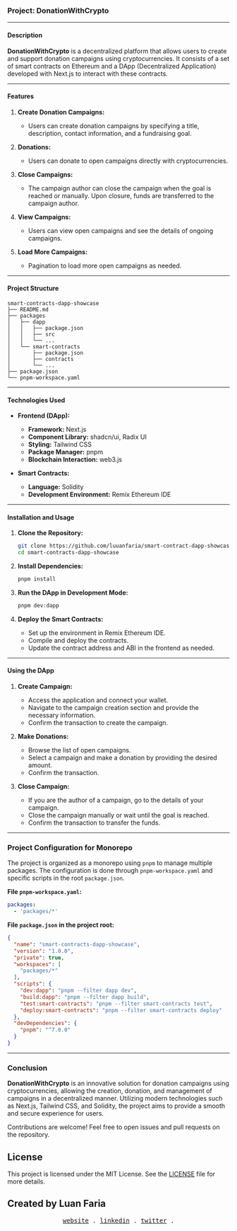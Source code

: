 ### Project: DonationWithCrypto

---

#### Description

**DonationWithCrypto** is a decentralized platform that allows users to create and support donation campaigns using cryptocurrencies. It consists of a set of smart contracts on Ethereum and a DApp (Decentralized Application) developed with Next.js to interact with these contracts.

---

#### Features

1. **Create Donation Campaigns:**
   - Users can create donation campaigns by specifying a title, description, contact information, and a fundraising goal.

2. **Donations:**
   - Users can donate to open campaigns directly with cryptocurrencies.

3. **Close Campaigns:**
   - The campaign author can close the campaign when the goal is reached or manually. Upon closure, funds are transferred to the campaign author.

4. **View Campaigns:**
   - Users can view open campaigns and see the details of ongoing campaigns.

5. **Load More Campaigns:**
   - Pagination to load more open campaigns as needed.

---

#### Project Structure

```
smart-contracts-dapp-showcase
├── README.md
├── packages
│   ├── dapp
│   │   ├── package.json
│   │   ├── src
│   │   └── ...
│   └── smart-contracts
│       ├── package.json
│       ├── contracts
│       └── ...
├── package.json
└── pnpm-workspace.yaml
```

---

#### Technologies Used

- **Frontend (DApp):**
  - **Framework:** Next.js
  - **Component Library:** shadcn/ui, Radix UI
  - **Styling:** Tailwind CSS
  - **Package Manager:** pnpm
  - **Blockchain Interaction:** web3.js

- **Smart Contracts:**
  - **Language:** Solidity
  - **Development Environment:** Remix Ethereum IDE

---

#### Installation and Usage

1. **Clone the Repository:**
   ```sh
   git clone https://github.com/luuanfaria/smart-contract-dapp-showcase.git
   cd smart-contracts-dapp-showcase
   ```

2. **Install Dependencies:**
   ```sh
   pnpm install
   ```

3. **Run the DApp in Development Mode:**
   ```sh
   pnpm dev:dapp
   ```

4. **Deploy the Smart Contracts:**
   - Set up the environment in Remix Ethereum IDE.
   - Compile and deploy the contracts.
   - Update the contract address and ABI in the frontend as needed.

---

#### Using the DApp

1. **Create Campaign:**
   - Access the application and connect your wallet.
   - Navigate to the campaign creation section and provide the necessary information.
   - Confirm the transaction to create the campaign.

2. **Make Donations:**
   - Browse the list of open campaigns.
   - Select a campaign and make a donation by providing the desired amount.
   - Confirm the transaction.

3. **Close Campaign:**
   - If you are the author of a campaign, go to the details of your campaign.
   - Close the campaign manually or wait until the goal is reached.
   - Confirm the transaction to transfer the funds.

---

### Project Configuration for Monorepo

The project is organized as a monorepo using `pnpm` to manage multiple packages. The configuration is done through `pnpm-workspace.yaml` and specific scripts in the root `package.json`.

**File `pnpm-workspace.yaml`:**

```yaml
packages:
  - 'packages/*'
```

**File `package.json` in the project root:**

```json
{
  "name": "smart-contracts-dapp-showcase",
  "version": "1.0.0",
  "private": true,
  "workspaces": [
    "packages/*"
  ],
  "scripts": {
    "dev:dapp": "pnpm --filter dapp dev",
    "build:dapp": "pnpm --filter dapp build",
    "test:smart-contracts": "pnpm --filter smart-contracts test",
    "deploy:smart-contracts": "pnpm --filter smart-contracts deploy"
  },
  "devDependencies": {
    "pnpm": "^7.0.0"
  }
}
```

---

### Conclusion

**DonationWithCrypto** is an innovative solution for donation campaigns using cryptocurrencies, allowing the creation, donation, and management of campaigns in a decentralized manner. Utilizing modern technologies such as Next.js, Tailwind CSS, and Solidity, the project aims to provide a smooth and secure experience for users.

Contributions are welcome! Feel free to open issues and pull requests on the repository.

## License

This project is licensed under the MIT License. See the [LICENSE](LICENSE) file for more details.

## Created by Luan Faria

<p align="center">
  <samp>
    <a href="https://luuanfaria.dev">website</a> .
    <a href="https://linkedin.com/in/luuanfaria">linkedin</a> .
    <a href="https://twitter.com/luuanfariaf">twitter</a> .
  </samp>
</p>